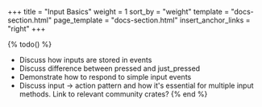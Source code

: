 +++
title = "Input Basics"
weight = 1
sort_by = "weight"
template = "docs-section.html"
page_template = "docs-section.html"
insert_anchor_links = "right"
+++

{% todo() %}

* Discuss how inputs are stored in events
* Discuss difference between pressed and just_pressed
* Demonstrate how to respond to simple input events
* Discuss input -> action pattern and how it's essential for multiple input methods. Link to relevant community crates?
{% end %}
